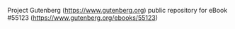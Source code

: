 Project Gutenberg (https://www.gutenberg.org) public repository for eBook #55123 (https://www.gutenberg.org/ebooks/55123)
